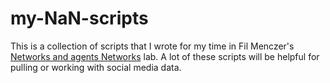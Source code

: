 # my-NaN-scripts
This is a collection of scripts that I wrote for my time in Fil Menczer's [Networks and agents Networks](https://cnets.indiana.edu/groups/nan/) lab. A lot of these scripts will be helpful for pulling or working with social media data.
